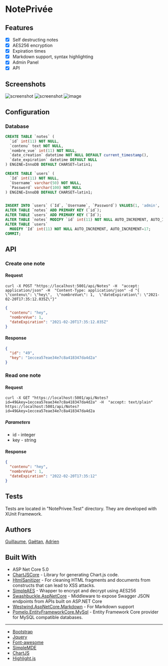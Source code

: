 # NotePrivée

## Features
- [x] Self destructing notes
- [x] AES256 encryption
- [X] Expiration times
- [X] Markdown support, syntax highlighting
- [x] Admin Panel
- [x] API

## Screenshots
![screenshot](https://github.com/guillaC/NotePrivee/blob/main/Images/Cycle%20de%20vie.png?raw=true)
![screenshot](https://github.com/guillaC/NotePrivee/blob/main/Images/AdminPanel.png)
![image](https://user-images.githubusercontent.com/6315083/225440114-fe1c1ea2-7a24-480a-b2b5-f01b3c7bd67f.png)

## Configuration
### Database
```SQL
CREATE TABLE `notes` (
  `id` int(11) NOT NULL,
  `contenu` text NOT NULL,
  `nombre_vue` int(11) NOT NULL,
  `date_creation` datetime NOT NULL DEFAULT current_timestamp(),
  `date_expiration` datetime DEFAULT NULL
) ENGINE=InnoDB DEFAULT CHARSET=latin1;

CREATE TABLE `users` (
  `Id` int(11) NOT NULL,
  `Username` varchar(50) NOT NULL,
  `Password` varchar(100) NOT NULL
) ENGINE=InnoDB DEFAULT CHARSET=latin1;


INSERT INTO `users` (`Id`, `Username`, `Password`) VALUES(1, 'admin', 'd033e22ae348aeb5660fc2140aec35850c4da997'); -- admin/admin
ALTER TABLE `notes` ADD PRIMARY KEY (`id`);
ALTER TABLE `users` ADD PRIMARY KEY (`Id`);
ALTER TABLE `notes` MODIFY `id` int(11) NOT NULL AUTO_INCREMENT, AUTO_INCREMENT=48;
ALTER TABLE `users`
  MODIFY `Id` int(11) NOT NULL AUTO_INCREMENT, AUTO_INCREMENT=17;
COMMIT;
```

## API
### Create one note
#### Request
`curl -X POST "https://localhost:5001/api/Notes" -H  "accept: application/json" -H  "Content-Type: application/json" -d "{  \"contenu\": \"hey\",  \"nombreVue\": 1,  \"dateExpiration\": \"2021-02-20T17:35:12.035Z\"}"`
```json
{
  "contenu": "hey",
  "nombreVue": 1,
  "dateExpiration": "2021-02-20T17:35:12.035Z"
}
```

#### Response
```json
{
  "id": "49",
  "key": "1eccea57eae34e7c8a418347da4d2a"
}
```

### Read one note
#### Request
`curl -X GET "https://localhost:5001/api/Notes?id=49&key=1eccea57eae34e7c8a418347da4d2a" -H  "accept: text/plain"`
`https://localhost:5001/api/Notes?id=49&key=1eccea57eae34e7c8a418347da4d2a`
##### Parameters
* id - integer
* key - string
#### Response
```json
{
  "contenu": "hey",
  "nombreVue": 1,
  "dateExpiration": "2022-02-20T17:35:12"
}
```

## Tests
Tests are located in "NotePrivee.Test" directory. They are developed with XUnit Framework.

## Authors
[Guillaume](https://github.com/guillaC), [Gaëtan](https://github.com/gashtan), [Adrien](https://github.com/AdriPhilip)

## Built With
- ASP Net Core 5.0
- [ChartJSCore](https://github.com/mattosaurus/ChartJSCore) -  Library for generating Chart.js code.
- [HtmlSanitizer](https://github.com/mganss/HtmlSanitizer) - For cleaning HTML fragments and documents from constructs that can lead to XSS attacks.
- [SimpleAES](https://github.com/jonjomckay/dotnet-simpleaes) - Wrapper to encrypt and decrypt using AES256
- [Swashbuckle.AspNetCore](https://github.com/domaindrivendev/Swashbuckle.AspNetCore) - Middleware to expose Swagger JSON endpoints from APIs built on ASP.NET Core
- [Westwind.AspNetCore.Markdown](https://github.com/RickStrahl/Westwind.AspNetCore.Markdown) - For Markdown support 
- [Pomelo.EntityFrameworkCore.MySql](https://github.com/PomeloFoundation/Pomelo.EntityFrameworkCore.MySql) - Entity Framework Core provider for MySQL compatible databases.
---
- [Bootstrap](https://getbootstrap.com/)
- [Jquery](https://jquery.com/)
- [Font-awesome](https://fontawesome.com/)
- [SimpleMDE](https://simplemde.com/)
- [ChartJS](https://www.chartjs.org/)
- [Highlight.js](https://highlightjs.org/)

